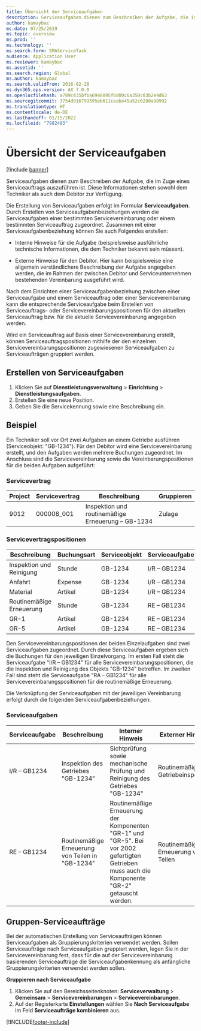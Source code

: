 ```yaml
---
title: Übersicht der Serviceaufgaben
description: Serviceaufgaben dienen zum Beschreiben der Aufgabe, die im Zuge eines Serviceauftrags auszuführen ist. Diese Informationen stehen sowohl dem Techniker als auch dem Debitor zur Verfügung.
author: kamaybac
ms.date: 07/25/2019
ms.topic: overview
ms.prod: ''
ms.technology: ''
ms.search.form: SMAServiceTask
audience: Application User
ms.reviewer: kamaybac
ms.assetid: ''
ms.search.region: Global
ms.author: kamaybac
ms.search.validFrom: 2016-02-28
ms.dyn365.ops.version: AX 7.0.0
ms.openlocfilehash: a789c435bfba6948895f6d00c6a350c03b2e9d63
ms.sourcegitcommit: 3754d916799595eb611ceabe45a52c6280a98992
ms.translationtype: HT
ms.contentlocale: de-DE
ms.lasthandoff: 01/15/2022
ms.locfileid: "7982483"
---
```

# <a name="service-tasks-overview"></a>Übersicht der Serviceaufgaben

[!include [banner](../includes/banner.md)]

Serviceaufgaben dienen zum Beschreiben der Aufgabe, die im Zuge eines Serviceauftrags auszuführen ist.
Diese Informationen stehen sowohl dem Techniker als auch dem Debitor zur Verfügung.

Die Erstellung von Serviceaufgaben erfolgt im Formular **Serviceaufgaben**. Durch Erstellen von Serviceaufgabenbeziehungen werden die Serviceaufgaben einer bestimmten Servicevereinbarung oder einem bestimmten Serviceauftrag zugeordnet. Zusammen mit einer Serviceaufgabenbeziehung können Sie auch Folgendes erstellen:

-  Interne Hinweise für die Aufgabe (beispielsweise ausführliche technische Informationen, die dem Techniker bekannt sein müssen).

-  Externe Hinweise für den Debitor. Hier kann beispielsweise eine allgemein verständlichere Beschreibung der Aufgabe angegeben werden, die im Rahmen der zwischen Debitor und Serviceunternehmen bestehenden Vereinbarung ausgeführt wird.

Nach dem Einrichten einer Serviceaufgabenbeziehung zwischen einer Serviceaufgabe und einem Serviceauftrag oder einer Servicevereinbarung kann die entsprechende Serviceaufgabe beim Erstellen von Serviceauftrags- oder Servicevereinbarungspositionen für den aktuellen Serviceauftrag bzw. für die aktuelle Servicevereinbarung angegeben werden.

Wird ein Serviceauftrag auf Basis einer Servicevereinbarung erstellt, können Serviceauftragspositionen mithilfe der den einzelnen Servicevereinbarungspositionen zugewiesenen Serviceaufgaben zu Serviceaufträgen gruppiert werden.

## <a name="create-a-service-task"></a>Erstellen von Serviceaufgaben

1. Klicken Sie auf **Dienstleistungsverwaltung** \> **Einrichtung** \> **Dienstleistungsaufgaben**.
2. Erstellen Sie eine neue Position.
3. Geben Sie die Servicekennung sowie eine Beschreibung ein.

## <a name="example"></a>Beispiel

Ein Techniker soll vor Ort zwei Aufgaben an einem Getriebe ausführen (Serviceobjekt: "GB-1234"). Für den Debitor wird eine Servicevereinbarung erstellt, und den Aufgaben werden mehrere Buchungen zugeordnet. Im Anschluss sind die Servicevereinbarung sowie die Vereinbarungspositionen für die beiden Aufgaben aufgeführt:

### <a name="service-agreement"></a>Servicevertrag

| Project | Servicevertrag | Beschreibung                                  | Gruppieren   |
|---------|-------------------|----------------------------------------------|---------|
| 9012    | 000008\_001       | Inspektion und routinemäßige Erneuerung – GB-1234 | Zulage |

### <a name="service-agreement-lines"></a>Servicevertragspositionen

| Beschreibung             | Buchungsart | Serviceobjekt | Serviceaufgabe |
|-------------------------|------------------|----------------|--------------|
| Inspektion und Reinigung | Stunde             | GB-1234        | I/R – GB1234 |
| Anfahrt                  | Expense          | GB-1234        | I/R – GB1234 |
| Material               | Artikel             | GB-1234        | I/R – GB1234 |
| Routinemäßige Erneuerung     | Stunde             | GB-1234        | RE – GB1234  |
| GR-1                    | Artikel             | GB-1234        | RE – GB1234  |
| GR-5                    | Artikel             | GB-1234        | RE – GB1234  |

Den Servicevereinbarungspositionen der beiden Einzelaufgaben sind zwei Serviceaufgaben zugeordnet. Durch diese Serviceaufgaben ergeben sich die Buchungen für den jeweiligen Einzelvorgang. Im ersten Fall steht die Serviceaufgabe "I/R – GB1234" für alle Servicevereinbarungspositionen, die die Inspektion und Reinigung des Objekts "GB-1234" betreffen. Im zweiten Fall sind steht die Serviceaufgabe "RA – GB1234" für alle Servicevereinbarungspositionen für die routinemäßige Erneuerung.

Die Verknüpfung der Serviceaufgaben mit der jeweiligen Vereinbarung erfolgt durch die folgenden Serviceaufgabenbeziehungen:

### <a name="service-tasks"></a>Serviceaufgaben

| Serviceaufgabe | Beschreibung                             | Interner Hinweis                                                                                                                 | Externer Hinweis                 |
|--------------|-----------------------------------------|-------------------------------------------------------------------------------------------------------------------------------|-------------------------------|
| I/R – GB1234 | Inspektion des Getriebes "GB-1234"           | Sichtprüfung sowie mechanische Prüfung und Reinigung des Getriebes "GB-1234"                                                              | Routinemäßige Getriebeinspektion |
| RE – GB1234  | Routinemäßige Erneuerung von Teilen in "GB-1234" | Routinemäßige Erneuerung der Komponenten "GR-1" und "GR-5". Bei vor 2002 gefertigten Getrieben muss auch die Komponente "GR-2" getauscht werden. | Routinemäßige Erneuerung von Teilen  |

## <a name="group-service-orders"></a>Gruppen-Serviceaufträge

Bei der automatischen Erstellung von Serviceaufträgen können Serviceaufgaben als Gruppierungskriterien verwendet werden. Sollen Serviceaufträge nach Serviceaufgaben gruppiert werden, legen Sie in der Servicevereinbarung fest, dass für die auf der Servicevereinbarung basierenden Serviceaufträge die Serviceaufgabenkennung als anfängliche Gruppierungskriterien verwendet werden sollen.

**Gruppieren nach Serviceaufgabe**

1. Klicken Sie auf den Bereichsseitenknoten: **Serviceverwaltung** \> **Gemeinsam** \> **Servicevereinbarungen** \> **Servicevereinbarungen**.
2. Auf der Registerkarte **Einstellungen** wählen Sie **Nach Serviceaufgabe** im Feld **Serviceaufträge kombinieren** aus.




[!INCLUDE[footer-include](../../includes/footer-banner.md)]
